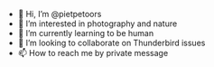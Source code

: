 - 👋 Hi, I’m @pietpetoors
- 👀 I’m interested in photography and nature
- 🌱 I’m currently learning to be human
- 💞️ I’m looking to collaborate on Thunderbird issues
- 📫 How to reach me by private message

<!---
pietpetoors/pietpetoors is a ✨ special ✨ repository because its `README.md` (this file) appears on your GitHub profile.
You can click the Preview link to take a look at your changes.
--->
